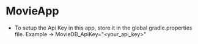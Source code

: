 # MovieApp

- To setup the Api Key in this app, store it in the global gradle.properties file. Example -> MovieDB_ApiKey="<your_api_key>"
